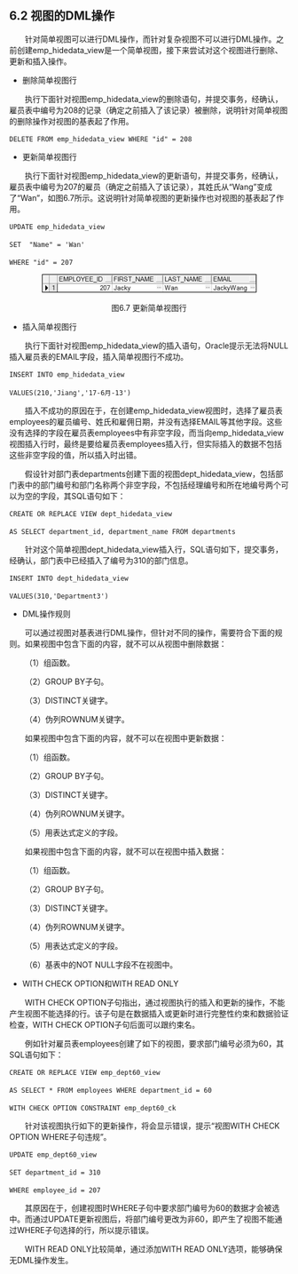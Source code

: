 ## 6.2  视图的DML操作

 

&emsp;&emsp;针对简单视图可以进行DML操作，而针对复杂视图不可以进行DML操作。之前创建emp_hidedata_view是一个简单视图，接下来尝试对这个视图进行删除、更新和插入操作。

- 删除简单视图行

&emsp;&emsp;执行下面针对视图emp_hidedata_view的删除语句，并提交事务，经确认，雇员表中编号为208的记录（确定之前插入了该记录）被删除，说明针对简单视图的删除操作对视图的基表起了作用。


```
DELETE FROM emp_hidedata_view WHERE "id" = 208
```


- 更新简单视图行

&emsp;&emsp;执行下面针对视图emp_hidedata_view的更新语句，并提交事务，经确认，雇员表中编号为207的雇员（确定之前插入了该记录），其姓氏从“Wang”变成了“Wan”，如图6.7所示。这说明针对简单视图的更新操作也对视图的基表起了作用。


```
UPDATE emp_hidedata_view 

SET  "Name" = 'Wan'

WHERE "id" = 207
```


<p align="center"><img src="../../img/d6z/tu6.7.png" /></p>  
<p align="center">图6.7  更新简单视图行</p>  



- 插入简单视图行

&emsp;&emsp;执行下面针对视图emp_hidedata_view的插入语句，Oracle提示无法将NULL插入雇员表的EMAIL字段，插入简单视图行不成功。


```
INSERT INTO emp_hidedata_view

VALUES(210,'Jiang','17-6月-13')
```


&emsp;&emsp;插入不成功的原因在于，在创建emp_hidedata_view视图时，选择了雇员表employees的雇员编号、姓氏和雇佣日期，并没有选择EMAIL等其他字段。这些没有选择的字段在雇员表employees中有非空字段，而当向emp_hidedata_view视图插入行时，最终是要给雇员表employees插入行，但实际插入的数据不包括这些非空字段的值，所以插入时出错。

&emsp;&emsp;假设针对部门表departments创建下面的视图dept_hidedata_view，包括部门表中的部门编号和部门名称两个非空字段，不包括经理编号和所在地编号两个可以为空的字段，其SQL语句如下：


```
CREATE OR REPLACE VIEW dept_hidedata_view

AS SELECT department_id, department_name FROM departments
```


&emsp;&emsp;针对这个简单视图dept_hidedata_view插入行，SQL语句如下，提交事务，经确认，部门表中已经插入了编号为310的部门信息。


```
INSERT INTO dept_hidedata_view

VALUES(310,'Department3')
```
- DML操作规则

&emsp;&emsp;可以通过视图对基表进行DML操作，但针对不同的操作，需要符合下面的规则。如果视图中包含下面的内容，就不可以从视图中删除数据：

&emsp;&emsp;（1）组函数。

&emsp;&emsp;（2）GROUP BY子句。

&emsp;&emsp;（3）DISTINCT关键字。

&emsp;&emsp;（4）伪列ROWNUM关键字。

&emsp;&emsp;如果视图中包含下面的内容，就不可以在视图中更新数据：

&emsp;&emsp;（1）组函数。

&emsp;&emsp;（2）GROUP BY子句。

&emsp;&emsp;（3）DISTINCT关键字。

&emsp;&emsp;（4）伪列ROWNUM关键字。

&emsp;&emsp;（5）用表达式定义的字段。

&emsp;&emsp;如果视图中包含下面的内容，就不可以在视图中插入数据：

&emsp;&emsp;（1）组函数。

&emsp;&emsp;（2）GROUP BY子句。

&emsp;&emsp;（3）DISTINCT关键字。

&emsp;&emsp;（4）伪列ROWNUM关键字。

&emsp;&emsp;（5）用表达式定义的字段。

&emsp;&emsp;（6）基表中的NOT NULL字段不在视图中。

- WITH CHECK OPTION和WITH READ ONLY

&emsp;&emsp;WITH CHECK OPTION子句指出，通过视图执行的插入和更新的操作，不能产生视图不能选择的行。该子句是在数据插入或更新时进行完整性约束和数据验证检查，WITH CHECK OPTION子句后面可以跟约束名。

&emsp;&emsp;例如针对雇员表employees创建了如下的视图，要求部门编号必须为60，其SQL语句如下：


```
CREATE OR REPLACE VIEW emp_dept60_view

AS SELECT * FROM employees WHERE department_id = 60

WITH CHECK OPTION CONSTRAINT emp_dept60_ck
```


&emsp;&emsp;针对该视图执行如下的更新操作，将会显示错误，提示“视图WITH CHECK OPTION WHERE子句违规”。


```
UPDATE emp_dept60_view

SET department_id = 310

WHERE employee_id = 207
```


&emsp;&emsp;其原因在于，创建视图时WHERE子句中要求部门编号为60的数据才会被选中。而通过UPDATE更新视图后，将部门编号更改为非60，即产生了视图不能通过WHERE子句选择的行，所以提示错误。

&emsp;&emsp;WITH READ ONLY比较简单，通过添加WITH READ ONLY选项，能够确保无DML操作发生。



